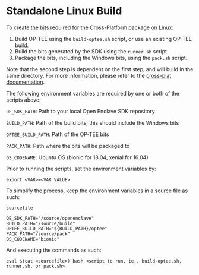 # Standalone Linux Build

To create the bits required for the Cross-Platform package on Linux:

1. Build OP-TEE using the `build-optee.sh` script, or use an existing OP-TEE build.
2. Build the bits generated by the SDK using the `runner.sh` script.
3. Package the bits, including the Windows bits, using the `pack.sh` script.

Note that the second step is dependent on the first step, and will build in the same directory. For more information, please refer to the [cross-plat documentation](https://github.com/openenclave/openenclave/tree/master/devex/cross-nuget).

The following environment variables are required by one or both of the scripts above:

`OE_SDK_PATH`:      Path to your local Open Enclave SDK repository

`BUILD_PATH`:       Path of the build bits; this should include the Windows bits

`OPTEE_BUILD_PATH`: Path of the OP-TEE bits

`PACK_PATH`:        Path where the bits will be packaged to

`OS_CODENAME`:      Ubuntu OS (bionic for 18.04, xenial for 16.04)

Prior to running the scripts, set the environment variables by:

`export <VAR>=<VAR VALUE>`

To simplify the process, keep the environment variables in a source file as such:

`sourcefile`
```
OE_SDK_PATH="/source/openenclave"
BUILD_PATH="/source/build"
OPTEE_BUILD_PATH="${BUILD_PATH}/optee"
PACK_PATH="/source/pack"
OS_CODENAME="bionic"
```

And executing the commands as such:

`eval $(cat <sourcefile>) bash <script to run, ie., build-optee.sh, runner.sh, or pack.sh>`
